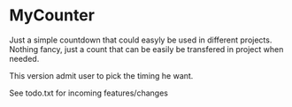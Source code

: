 # MyCounter

Just a simple countdown that could easyly be used in different projects. 
Nothing fancy, just a count that can be easily be transfered in project when needed.  


This version admit user to pick the timing he want.  

See todo.txt for incoming features/changes
